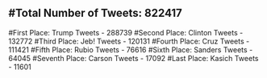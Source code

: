 #Total Number of Tweets: 822417 
---
#First Place: Trump Tweets - 288739
#Second Place: Clinton Tweets - 132772
#Third Place: Jeb! Tweets - 120131
#Fourth Place: Cruz Tweets - 111421
#Fifth Place: Rubio Tweets - 76616
#Sixth Place: Sanders Tweets - 64045
#Seventh Place: Carson Tweets - 17092
#Last Place: Kasich Tweets - 11601
